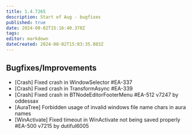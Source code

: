 ```yaml
---
title: 1.4.7265
description: Start of Aug - bugfixes
published: true
date: 2024-08-02T15:16:40.378Z
tags: 
editor: markdown
dateCreated: 2024-08-02T15:03:35.083Z
---
```


## Bugfixes/Improvements
- [Crash] Fixed crash in WindowSelector #EA-337
- [Crash] Fixed crash in TransformAsync #EA-339
- [Crash] Fixed crash in BTNodeEditorFooterMenu #EA-512  v7247 by oddessax
- [AuraTree] Forbidden usage of invalid windows file name chars in aura names
- [WinActivate] Fixed timeout in WinActivate not being saved properly #EA-500 v7215 by dutiful6005